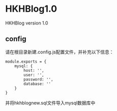 # HKHBlog1.0

HKHBlog version 1.0

## config

请在根目录新建.config.js配置文件，并补充以下信息：

    module.exports = {
        mysql: {
            host: '',
            user: '',
            password: '',
            database: ''
        }
    }

并将hkhblognew.sql文件导入mysql数据库中